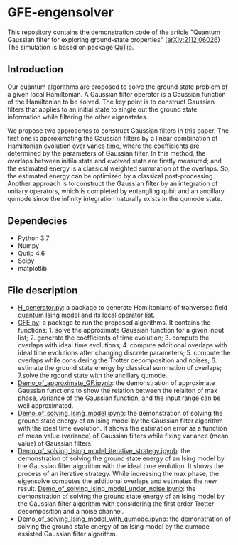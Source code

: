 # GFE-engensolver
This repository contains the demonstration code of the article "Quantum Gaussian filter for exploring ground-state properties" ([arXiv:2112.06026](https://arxiv.org/abs/2112.06026)) The simulation is based on package [QuTip](https://github.com/qutip).

## Introduction
Our quantum algorithms are proposed to solve the ground state problem of a given local Hamiltonian. A Gaussian filter operator is a Gaussian function of the Hamiltonian to be solved. The key point is to construct Gaussian filters that applies to an initial state to single out the ground state information while filtering the other eigenstates. 

We propose two approaches to construct Gaussian filters in this paper. The first one is approximating the Gaussian filters by a linear combination of Hamiltonian evolution over varies time, where the coefficients are determined by the parameters of Gaussian filter. In this method, the overlaps between initila state and evolved state are firstly measured; and the estimated energy is a classical weighted summation of the overlaps. So, the estimated energy can be optimized by a classical post-processing. Another approach is to construct the Gaussian filter by an integration of unitary operators, which is completed by entangling qubit and an ancillary qumode since the infinity integration naturally exists in the qumode state.

## Dependecies
- Python 3.7
- Numpy
- Qutip 4.6
- Scipy
- matplotlib

## File description
- [H_generator.py](https://github.com/Min-Quan/QGF-eigensolver/blob/main/H_generator.py): a package to generate Hamiltonians of tranversed field quantum Ising model and its local operator list.
- [GFE.py](https://github.com/Min-Quan/QGF-eigensolver/blob/main/GFE.py): a package to run the proposed algorithms. It contains the functions: 1. solve the approximate Gaussian function for a given input list; 2. generate the coefficients of time evolution; 3. compute the overlaps with ideal time evolutions; 4. compute additional overlaps with ideal time evolutions after changing discrete parameters; 5. compute the overlaps while considering the Trotter decomposition and noises; 6. estimate the ground state energy by classical summation of overlaps; 7.solve the rgound state with the ancillary qumode.
- [Demo_of_approximate_GF.ipynb](https://github.com/Min-Quan/QGF-eigensolver/blob/main/Demo_of_approximate_GF.ipynb): the demonstration of approximate Gaussian functions to show the relation between the relaiton of max phase, variance of the Gaussian function, and the input range can be well approximated.
- [Demo_of_solving_Ising_model.ipynb](https://github.com/Min-Quan/QGF-eigensolver/blob/main/Demo_of_solving_Ising_model.ipynb): the demonstration of solving the ground state energy of an Ising model by the Gaussian filter algorithm with the ideal time evolution. It shows the estimation error as a function of mean value (variance) of Gaussian filters while fixing variance (mean value) of Gaussian filters.
- [Demo_of_solving_Ising_model_iterative_strategy.ipynb](https://github.com/Min-Quan/QGF-eigensolver/blob/main/Demo_of_solving_Ising_model_iterative_strategy.ipynb): the demonstration of solving the ground state energy of an Ising model by the Gaussian filter algorithm with the ideal time evolution. It shows the process of an iterative strategy. While increasing the max phase, the eigensolve computes the additional overlaps and estimates the new result.
[Demo_of_solving_Ising_model_under_noise.ipynb](https://github.com/Min-Quan/QGF-eigensolver/blob/main/Demo_of_solving_Ising_model_under_noise.ipynb): the demonstration of solving the ground state energy of an Ising model by the Gaussian filter algorithm with considering the first order Trotter decomposition and a noise channel.
- [Demo_of_solving_Ising_model_with_qumode.ipynb](https://github.com/Min-Quan/QGF-eigensolver/blob/main/Demo_of_solving_Ising_model_with_qumode.ipynb): the demonstration of solving the ground state energy of an Ising model by the qumode assisted Gaussian filter algorithm.
